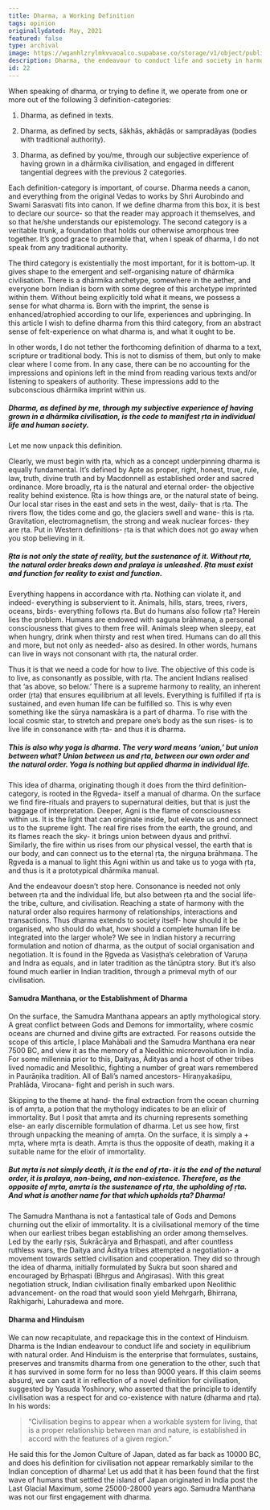 ```yaml
---
title: Dharma, a Working Definition
tags: opinion
originallydated: May, 2021
featured: false
type: archival
image: https://wganhlzrylmkvvaoalco.supabase.co/storage/v1/object/public/images/blog/22.webp
description: Dharma, the endeavour to conduct life and society in harmony with rta.
id: 22
---
```


When speaking of dharma, or trying to define it, we operate from one or more out of the following 3 definition-categories:

1. Dharma, as defined in texts.

2. Dharma, as defined by sects, śākhās, akhāḍās or sampradāyas (bodies with traditional authority).

3. Dharma, as defined by you/me, through our subjective experience of having grown in a dhārmika civilisation, and engaged in different tangential degrees with the previous 2 categories.

Each definition-category is important, of course. Dharma needs a canon, and everything from the original Vedas to works by Shri Aurobindo and Swami Sarasvati fits into canon. If we define dharma from this box, it is best to declare our source- so that the reader may approach it themselves, and so that he/she understands our epistemology. The second category is a veritable trunk, a foundation that holds our otherwise amorphous tree together. It’s good grace to preamble that, when I speak of dharma, I do not speak from any traditional authority.

The third category is existentially the most important, for it is bottom-up. It gives shape to the emergent and self-organising nature of dhārmika civilisation. There is a dhārmika archetype, somewhere in the aether, and everyone born Indian is born with some degree of this archetype imprinted within them. Without being explicitly told what it means, we possess a sense for what dharma is. Born with the imprint, the sense is enhanced/atrophied according to our life, experiences and upbringing. In this article I wish to define dharma from this third category, from an abstract sense of felt-experience on what dharma is, and what it ought to be.

In other words, I do not tether the forthcoming definition of dharma to a text, scripture or traditional body. This is not to dismiss of them, but only to make clear where I come from. In any case, there can be no accounting for the impressions and opinions left in the mind from reading various texts and/or listening to speakers of authority. These impressions add to the subconscious dhārmika imprint within us.

##### Dharma, as defined by me, through my subjective experience of having grown in a dhārmika civilisation, is the code to manifest ṛta in individual life and human society.

Let me now unpack this definition.

Clearly, we must begin with ṛta, which as a concept underpinning dharma is equally fundamental. It’s defined by Apte as proper, right, honest, true, rule, law, truth, divine truth and by Macdonnell as established order and sacred ordinance. More broadly, ṛta is the natural and eternal order- the objective reality behind existence. Ṛta is how things are, or the natural state of being. Our local star rises in the east and sets in the west, daily- that is ṛta. The rivers flow, the tides come and go, the glaciers swell and wane- this is ṛta. Gravitation, electromagnetism, the strong and weak nuclear forces- they are ṛta. Put in Western definitions- ṛta is that which does not go away when you stop believing in it.

##### Ṛta is not only the state of reality, but the sustenance of it. Without ṛta, the natural order breaks down and pralaya is unleashed. Ṛta must exist and function for reality to exist and function.

Everything happens in accordance with ṛta. Nothing can violate it, and indeed- everything is subservient to it. Animals, hills, stars, trees, rivers, oceans, birds- everything follows ṛta. But do humans also follow ṛta? Herein lies the problem. Humans are endowed with saguṇa brāhmaṇa, a personal consciousness that gives to them free will. Animals sleep when sleepy, eat when hungry, drink when thirsty and rest when tired. Humans can do all this and more, but not only as needed- also as desired. In other words, humans can live in ways not consonant with ṛta, the natural order.

Thus it is that we need a code for how to live. The objective of this code is to live, as consonantly as possible, with ṛta. The ancient Indians realised that ‘as above, so below.’ There is a supreme harmony to reality, an inherent order (ṛta) that ensures equilibrium at all levels. Everything is fulfilled if ṛta is sustained, and even human life can be fulfilled so. This is why even something like the sūrya namaskāra is a part of dharma. To rise with the local cosmic star, to stretch and prepare one’s body as the sun rises- is to live life in consonance with ṛta- and thus it is dharma.

##### This is also why yoga is dharma. The very word means ‘union,’ but union between what? Union between us and ṛta, between our own order and the natural order. Yoga is nothing but applied dharma in individual life.

This idea of dharma, originating though it does from the third definition-category, is rooted in the Ṛgveda- itself a manual of dharma. On the surface we find fire-rituals and prayers to supernatural deities, but that is just the baggage of interpretation. Deeper, Agni is the flame of consciousness within us. It is the light that can originate inside, but elevate us and connect us to the supreme light. The real fire rises from the earth, the ground, and its flames reach the sky- it brings union between dyaus and prithvī. Similarly, the fire within us rises from our physical vessel, the earth that is our body, and can connect us to the eternal ṛta, the nirguṇa brāhmaṇa. The Ṛgveda is a manual to light this Agni within us and take us to yoga with ṛta, and thus is it a prototypical dhārmika manual.

And the endeavour doesn’t stop here. Consonance is needed not only between ṛta and the individual life, but also between ṛta and the social life- the tribe, culture, and civilisation. Reaching a state of harmony with the natural order also requires harmony of relationships, interactions and transactions. Thus dharma extends to society itself- how should it be organised, who should do what, how should a complete human life be integrated into the larger whole? We see in Indian history a recurring formulation and notion of dharma, as the output of social organisation and negotiation. It is found in the Ṛgveda as Vasiṣṭha’s celebration of Varuṇa and Indra as equals, and in later tradition as the tānūptra story. But it’s also found much earlier in Indian tradition, through a primeval myth of our civilisation.

#### Samudra Manthana, or the Establishment of Dharma

On the surface, the Samudra Manthana appears an aptly mythological story. A great conflict between Gods and Demons for immortality, where cosmic oceans are churned and divine gifts are extracted. For reasons outside the scope of this article, I place Mahābali and the Samudra Manthana era near 7500 BC, and view it as the memory of a Neolithic microrevolution in India. For some millennia prior to this, Daityas, Ādityas and a host of other tribes lived nomadic and Mesolithic, fighting a number of great wars remembered in Paurāṇika tradition. All of Bali’s named ancestors- Hiraṇyakaśipu, Prahlāda, Virocana- fight and perish in such wars.

Skipping to the theme at hand- the final extraction from the ocean churning is of amṛta, a potion that the mythology indicates to be an elixir of immortality. But I posit that amṛta and its churning represents something else- an early discernible formulation of dharma. Let us see how, first through unpacking the meaning of amṛta. On the surface, it is simply a + mṛta, where mṛta is death. Amṛta is thus the opposite of death, making it a suitable name for the elixir of immortality.

##### But mṛta is not simply death, it is the end of ṛta- it is the end of the natural order, it is pralaya, non-being, and non-existence. Therefore, as the opposite of mṛta, amṛta is the sustenance of ṛta, the upholding of ṛta. And what is another name for that which upholds ṛta? Dharma!

The Samudra Manthana is not a fantastical tale of Gods and Demons churning out the elixir of immortality. It is a civilisational memory of the time when our earliest tribes began establishing an order among themselves. Led by the early ṛṣis, Śukrācārya and Bṛhaspati, and after countless ruthless wars, the Daitya and Āditya tribes attempted a negotiation- a movement towards settled civilisation and cooperation. They did so through the idea of dharma, initially formulated by Śukra but soon shared and encouraged by Bṛhaspati (Bhṛgus and Aṅgirasas). With this great negotiation struck, Indian civilisation finally embarked upon Neolithic advancement- on the road that would soon yield Mehrgarh, Bhirrana, Rakhigarhi, Lahuradewa and more.

#### Dharma and Hinduism

We can now recapitulate, and repackage this in the context of Hinduism. Dharma is the Indian endeavour to conduct life and society in equilibrium with natural order. And Hinduism is the enterprise that formulates, sustains, preserves and transmits dharma from one generation to the other, such that it has survived in some form for no less than 9000 years. If this claim seems absurd, we can cast it in reflection of a novel definition for civilisation, suggested by Yasuda Yoshinory, who asserted that the principle to identify civilisation was a respect for and co-existence with nature (dharma and ṛta). In his words:

> “Civilisation begins to appear when a workable system for living, that is a proper relationship between man and nature, is established in accord with the features of a given region.”

He said this for the Jomon Culture of Japan, dated as far back as 10000 BC, and does his definition for civilisation not appear remarkably similar to the Indian conception of dharma! Let us add that it has been found that the first wave of humans that settled the island of Japan originated in India post the Last Glacial Maximum, some 25000-28000 years ago. Samudra Manthana was not our first engagement with dharma.